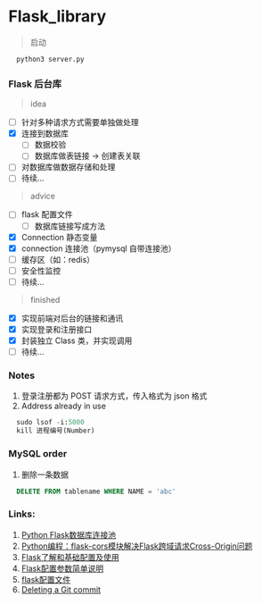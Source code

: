 # Flask_library

> 启动

``` python
  python3 server.py
```

### Flask 后台库

> idea

- [ ] 针对多种请求方式需要单独做处理
- [x] 连接到数据库
  - [ ] 数据校验
  - [ ] 数据库做表链接 -> 创建表关联
- [ ] 对数据库做数据存储和处理
- [ ] 待续...

> advice
- [ ] flask 配置文件
  - [ ] 数据库链接写成方法
- [x] Connection 静态变量
- [X] connection 连接池（pymysql 自带连接池）
- [ ] 缓存区（如：redis）
- [ ] 安全性监控
- [ ] 待续...

> finished

- [x] 实现前端对后台的链接和通讯
- [x] 实现登录和注册接口
- [x] 封装独立 Class 类，并实现调用
- [ ] 待续...

### Notes

1. 登录注册都为 POST 请求方式，传入格式为 json 格式
2. Address already in use
``` python
  sudo lsof -i:5000
  kill 进程编号(Number)
```

### MySQL order

1. 删除一条数据
``` sql
  DELETE FROM tablename WHERE NAME = 'abc'
```

### Links:

1. [Python Flask数据库连接池](https://www.cnblogs.com/supery007/p/8206442.html)
2. [Python编程：flask-cors模块解决Flask跨域请求Cross-Origin问题](https://blog.csdn.net/mouday/article/details/85219076)
3. [Flask了解和基础配置及使用](https://www.jianshu.com/p/997e68df40e3)
4. [Flask配置参数简单说明](https://blog.csdn.net/qq_42517220/article/details/88687341)
5. [flask配置文件](https://www.jianshu.com/p/6b9a77f1c0cf)
6. [Deleting a Git commit](https://www.jianshu.com/p/073acdc79c7b)
